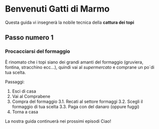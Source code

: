 # Benvenuti Gatti di Marmo

Questa guida vi insegnerà la nobile tecnica della **cattura dei topi**

## Passo numero 1

### Procacciarsi del formaggio

È rinomato che i topi siano dei grandi amanti del formaggio (gruviera, fontina, stracchino ecc...), quindi vai al _supermercato_ e comprane un po´di tua scelta.

Passaggi:
1. Esci di casa
2. Vai al Comprabene
3. Compra del formaggio
  3.1. Recati al settore formaggi
  3.2. Scegli il formaggio di tua scelta
  3.3. Paga con del danaro (oppure fuggi)
4. Torna a casa

La nostra guida continuerà nei prossimi episodi
Ciao!
